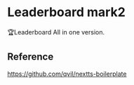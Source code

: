 # Leaderboard mark2

🏆Leaderboard All in one version.

## Reference

https://github.com/qvil/nextts-boilerplate
